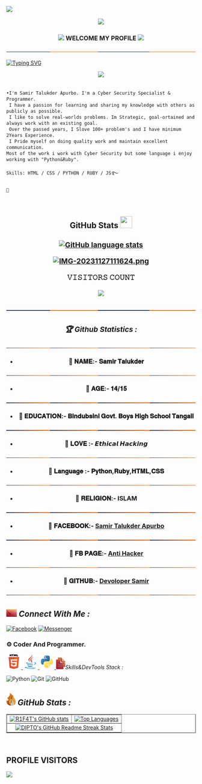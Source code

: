 ![](https://dl.kaskus.id/storage.googleapis.com/gweb-uniblog-publish-prod/original_images/Dino_non-birthday_version.gif)
<p align="center"><img src="https://img.shields.io/badge/MADE%20IN ⚡BANGLADESHI-PROGRAMMER⚡-green?colorA=%23ff0000&colorB=%23017e40&style=flat-square">
 
<h3 align="center">
  <img src="https://emojis.slackmojis.com/emojis/images/1588315024/8823/hyperkitty.gif" width="25">
   WELCOME MY PROFILE 
  <img src="https://emojis.slackmojis.com/emojis/images/1588315024/8823/hyperkitty.gif" width="25">
</h3>
 
<img align="center" alt="line" src="https://github.com/DalpatRathore/dalpatrathore/blob/main/assets/images/line-1.svg">
 
[![Typing SVG](https://readme-typing-svg.demolab.com?font=Fira+Code&weight=500&size=30&pause=1000&color=F70606&width=435&lines=%F0%9F%91%8BWelcome+To+;CYBER+SAMIR+World;%F0%9F%AB%B0%F0%9F%96%A4)](https://git.io/typing-svg)

<p align="center">
  <a href="https://github.com/U7P4L-IN"><img src="https://readme-typing-svg.herokuapp.com/?lines=🔗%20Ethical%20Hacker;🌐%20Dynamic%20Web%20Designer;👨‍💻%20Fullstack%20Web%20Developer;📲%20Android%20App%20Developer;🎨%20UI/UX%20%20Design;🤝%203%2B%20years%20of%20coding%20experience;🔰%20Always%20learning%20new%20tech&font=Pacifico&center=true&width=650&height=120&color=58a6ff&vCenter=true&size=45%22"></a>
</p>

```
 
•I'm Samir Talukder Apurbo. I'm a Cyber Security Specialist & Programmer.
 I have a passion for learning and sharing my knowledge with others as publicly as possible.
 I like to solve real-worlds problems. Im Strategic, goal-ortained and always work with an existing goal.
 Over the passed years, I Slove 100+ problem's and I have minimum 2Years Experience.
 I Pride myself on doing quality work and maintain excellent communication. 
Most of the work i work with Cyber Security but some language i enjoy working with "Python&Ruby".

Skills: HTML / CSS / PYTHON / RUBY / JS࿐
 
💙
    
 
```

<h2 align="center">GitHub Stats <img src='https://raw.githubusercontent.com/rahulbanerjee26/githubProfileReadmeGenerator/main/gifs/github.gif' width='32px' height=32px> </h2>

<h3 align="center"><a href="https://github.com/anuraghazra/github-readme-stats">

<h3 align="center"><img src="https://github-readme-stats.vercel.app/api/top-langs/?username=U7P4L-IN&theme=dark&border_radius=10&hide_title=true&layout=compact&langs_count=20" alt="GitHub language stats" width="400"></a>
  

[![IMG-20231127111624.png](https://i.postimg.cc/hGrKNnR6/20231127-111624.png)](https://postimg.cc/SXn0zwsf)
 
</p>
 
<p align="center"> 
 
 𝚅𝙸𝚂𝙸𝚃𝙾𝚁𝚂 𝙲𝙾𝚄𝙽𝚃
 
 <img src="." />
 
</p>
 
<img align="center" alt="line" src="https://github.com/DalpatRathore/dalpatrathore/blob/main/assets/images/line-1.svg">
<h3><b><i>🏆 Github Statistics :</i></b></h3>
 
 
<img align="center" alt="line" src="https://github.com/DalpatRathore/dalpatrathore/blob/main/assets/images/line-2.svg">
 
- 👑 𝐍𝐀𝐌𝐄:- 𝐒𝐚𝐦𝐢𝐫 𝐓𝐚𝐥𝐮𝐤𝐝𝐞𝐫
 
<img align="center" alt="line" src="https://github.com/DalpatRathore/dalpatrathore/blob/main/assets/images/line-2.svg">
 
- 👑 𝐀𝐆𝐄:- 𝟏𝟒/𝟏𝟓
 
<img align="center" alt="line" src="https://github.com/DalpatRathore/dalpatrathore/blob/main/assets/images/line-2.svg">
 
- 👑 𝐄𝐃𝐔𝐂𝐀𝐓𝐈𝐎𝐍:- 𝐁𝐢𝐧𝐝𝐮𝐛𝐬𝐢𝐧𝐢 𝐆𝐨𝐯𝐭. 𝐁𝐨𝐲𝐬 𝐇𝐢𝐠𝐡 𝐒𝐜𝐡𝐨𝐨𝐥 𝐓𝐚𝐧𝐠𝐚𝐢𝐥
 
<img align="center" alt="line" src="https://github.com/DalpatRathore/dalpatrathore/blob/main/assets/images/line-2.svg">
 
- 👑 𝐋𝐎𝐕𝐄 :- 𝙀𝙩𝙝𝙞𝙘𝙖𝙡 𝙃𝙖𝙘𝙠𝙞𝙣𝙜
 
<img align="center" alt="line" src="https://github.com/DalpatRathore/dalpatrathore/blob/main/assets/images/line-2.svg">
 
- 👑 𝐋𝐚𝐧𝐠𝐮𝐚𝐠𝐞 :- 𝐏𝐲𝐭𝐡𝐨𝐧,𝐑𝐮𝐛𝐲,𝐇𝐓𝐌𝐋,𝐂𝐒𝐒
 
<img align="center" alt="line" src="https://github.com/DalpatRathore/dalpatrathore/blob/main/assets/images/line-2.svg">
 
- 👑 𝐑𝐄𝐋𝐈𝐆𝐈𝐎𝐍:- ISLAM 
 
<img align="center" alt="line" src="https://github.com/DalpatRathore/dalpatrathore/blob/main/assets/images/line-2.svg">
 
- 👑 𝐅𝐀𝐂𝐄𝐁𝐎𝐎𝐊:- [Samir Talukder Apurbo ](https://www.facebook.com/cybersamir)
 
<img align="center" alt="line" src="https://github.com/DalpatRathore/dalpatrathore/blob/main/assets/images/line-2.svg">
 
- 👑 𝐅𝐁 𝐏𝐀𝐆𝐄:- [Anti Hacker](https://www.facebook.com/profile.php?id=100082322443439)
 
<img align="center" alt="line" src="https://github.com/DalpatRathore/dalpatrathore/blob/main/assets/images/line-2.svg">
 
- 👑 𝐆𝐈𝐓𝐇𝐔𝐁:- [Devoloper Samir](https://github.com/devolopersamir)
 
<img align="center" alt="line" src="https://github.com/DalpatRathore/dalpatrathore/blob/main/assets/images/line-2.svg">
 
<h2><img width="28" src="https://github.com/DalpatRathore/dalpatrathore/blob/main/assets/icons/icon-contact.png" /><i> Connect With Me :</i></h2>
 
[![Facebook](https://img.shields.io/badge/Facebook-green?style=for-the-badge&logo=facebook)](https://www.facebook.com/100000638587688)
[![Messenger](https://img.shields.io/badge/Chat-Messenger-blue?style=for-the-badge&logo=messenger)](https://www.facebook.com/100000638587688)
 
### ⚙️ Coder And Programmer.
 
<p align="left"> <a href="https://www.w3.org/html/" target="_blank"> <img src="https://raw.githubusercontent.com/devicons/devicon/master/icons/html5/html5-original-wordmark.svg" alt="html5" width="40" height="40"/> </a> <a href="https://www.java.com" target="_blank"> <img src="https://raw.githubusercontent.com/devicons/devicon/master/icons/java/java-original.svg" alt="java" width="40" height="40"/> </a> <a href="https://www.python.org" target="_blank"> <img src="https://raw.githubusercontent.com/devicons/devicon/master/icons/python/python-original.svg" alt="python" width="40" height="40"/> </a> <a 
 
<h2><img width="25" src="https://github.com/DalpatRathore/dalpatrathore/blob/main/assets/icons/icon-skills.png" /><i>Skills&DevTools Stack :</i></h2>
 
![Python](https://img.shields.io/badge/-Python-05122A?style=flat&logo=python) 
![Git](https://img.shields.io/badge/-Git-05122A?style=flat&logo=git) 
![GitHub](https://img.shields.io/badge/-GitHub-05122A?style=flat&logo=github) 
<h2> <img width="25" src="https://github.com/DalpatRathore/dalpatrathore/blob/main/assets/icons/icon-stats.png" /><i> GitHub Stats :</i></h2>
 
<table border="1">
  <tr>
    <td valign="top"><a href="https://github.com/R1F4T-2-0/github-readme-stats"> <img src="https://github-readme-stats.vercel.app/api?username=R1F4T-2-0&count_private=true&show_icons=true&icon_color=FFA500&title_color=f4791f&bg_color=0,03071e,0F2027,03071e&text_color=abcdef&border_radius=10" alt ="R1F4T's GitHub stats"/></td> </a>
    <td valign="top"> <a href="https://github.com/R1F4T-2-0/github-readme-stats"> <img src="https://github-readme-stats.vercel.app/api/top-langs/?username=R1F4T-2-0&layout=compact&langs_count=10" alt ="Top Languages"/></td>
    </a>
  </tr>
   <tr>
    <td colspan="2" align="center"> <a href="https://git.io/streak-stats"> <img src="http://github-readme-streak-stats.herokuapp.com?user=R1F4T-2-0&hide_border=true&background=f6f8fa&stroke=001427&ring=e36414&fire=e36414&currStreakNum=03045e&sideNums=03045e&currStreakLabel=03045e&sideLabels=240046&dates=fb5607&date_format=j%20M%5B%20Y%5D" alt ="DIPTO's GitHub Readme Streak Stats"/> </a>  </td> 
    
  </tr>
</table>
<br>
 
## PROFILE VISITORS
 
<img src="https://profile-counter.glitch.me/R1F4T-2-0/count.svg" />
